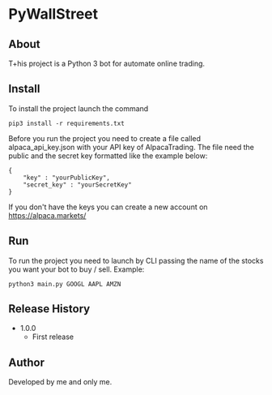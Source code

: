 # PyWallStreet

## About
T+his project is a Python 3 bot for automate online trading.

## Install
To install the project launch the command 
```
pip3 install -r requirements.txt
```
Before you run the project you need to create a file called alpaca_api_key.json with your API key of AlpacaTrading. 
The file need the public and the secret key formatted like the example below:
```
{
    "key" : "yourPublicKey",
    "secret_key" : "yourSecretKey"
}
```
If you don't have the keys you can create a new account on https://alpaca.markets/

## Run 
To run the project you need to launch by CLI passing the name of the stocks you want your bot to buy / sell. Example:
```
python3 main.py GOOGL AAPL AMZN
```

## Release History
 * 1.0.0 
    * First release

## Author
Developed by me and only me.